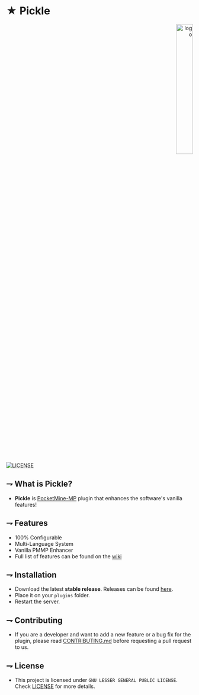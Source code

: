 <!-- MAIN TITLE -->
# ★ Pickle

<!-- LOGO -->
<div style="text-align: right"><img alt="logo" src="https://gamepedia.cursecdn.com/minecraft_gamepedia/2/20/Sea_Pickle_1_JE1_BE1.png" width=30%></div>

<!-- BADGES -->
[![LICENSE](https://img.shields.io/github/license/TheRealKizu/Pickle.svg?style=flat-square)](https://github.com/TheRealKizu/Pickleblob/master/LICENSE) 

<!-- KEY INFORMATION HEADER -->
## ⇁ What is Pickle?

* **Pickle** is [PocketMine-MP](https://github.com/pmmp/PocketMine-MP) plugin that enhances the software's vanilla features!

<!-- FEATURES HEADER -->
## ⇁ Features

* 100% Configurable
* Multi-Language System
* Vanilla PMMP Enhancer
* Full list of features can be found on the [wiki](https://github.com/TheRealKizu/Pickle/wiki)

<!-- INSTALLATION -->
## ⇁ Installation

* Download the latest **stable release**. Releases can be found [here](https://github.com/TheRealKizu/Pickle/releases).
* Place it on your `plugins` folder.
* Restart the server. 

<!-- CONTRIBUTING -->
## ⇁ Contributing

* If you are a developer and want to add a new feature or a bug fix for the plugin, please read [CONTRIBUTING.md](CONTRIBUTING.md) before requesting a pull request to us.

<!-- LICENSE -->
## ⇁ License

* This project is licensed under `GNU LESSER GENERAL PUBLIC LICENSE`. Check [LICENSE](LICENSE) for more details.